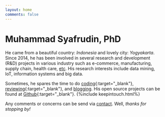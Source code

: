 ```yaml
---
layout: home
comments: false
---
```


<h1 class="page__title">Muhammad Syafrudin, PhD</h1>

He came from a beautiful country: *Indonesia* and lovely city: *Yogyakarta*. Since 2014, he has been involved in several research and development (R&D) projects in various industry such as e-commerce, manufacturing, supply chain, health care, [etc](https://justudin.com/research/projects). His research interests include data mining, IoT, information systems and big data.

Sometimes, he spares the time to do [coding](https://github.com/justudin){:target="_blank"}, [reviewing](https://publons.com/a/1501728/){:target="_blank"}, and [blogging](/blog). His open source projects can be found at [Github](https://github.com/justudin){:target="_blank"}. 
{%include keepintouch.html%} 

Any comments or concerns can be send via [contact](/contact). 
Well, *thanks for stopping by!*





